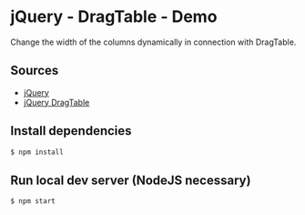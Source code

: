 # jQuery - DragTable - Demo

Change the width of the columns dynamically in connection with DragTable.

## Sources

- [jQuery](https://jquery.com/)
- [jQuery DragTable](https://akottr.github.io/dragtable/)

## Install dependencies

```bash
$ npm install
```

## Run local dev server (NodeJS necessary)

```bash
$ npm start
```